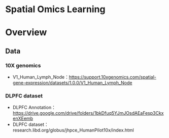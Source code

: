 # Spatial Omics Learning
# Overview

## Data 
### 10X genomics
- V1_Human_Lymph_Node：https://support.10xgenomics.com/spatial-gene-expression/datasets/1.0.0/V1_Human_Lymph_Node

### DLPFC dataset
- DLPFC Annotation：https://drive.google.com/drive/folders/1bkDfuq5YJmJOsdAEaFesp3CkxenXEemb
- DLPFC dataset：research.libd.org/globus/jhpce_HumanPilot10x/index.html
